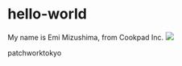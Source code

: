 hello-world
===========
My name is Emi Mizushima, from Cookpad Inc.
![](https://cloud.githubusercontent.com/assets/8424496/4700379/3efcc93e-584c-11e4-8e02-710a0437c9c6.jpg)

patchworktokyo
